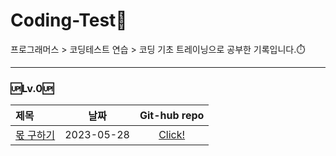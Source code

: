 # __Coding-Test💯__<br/>
프로그래머스 > 코딩테스트 연습 > 코딩 기초 트레이닝으로 공부한 기록입니다.⏱️

------
### 🆙Lv.0🆙
| 제목 | 날짜 |Git-hub repo|
|:----------|:----------:|:----------:|
|[몫 구하기](https://school.programmers.co.kr/learn/courses/30/lessons/120805)|2023-05-28|[Click!](https://github.com/jiuuij/Coding-Test/tree/main/Lv.0/%EB%AA%AB%20%EA%B5%AC%ED%95%98%EA%B8%B0)|
